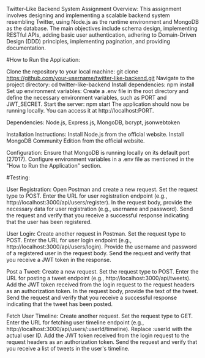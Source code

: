Twitter-Like Backend System Assignment Overview: 
This assignment involves designing and implementing a scalable backend system resembling Twitter, using Node.js as the runtime environment and MongoDB as the database. The main objectives include schema design, implementing RESTful APIs, adding basic user authentication, adhering to Domain-Driven Design (DDD) principles, implementing pagination, and providing documentation.

#How to Run the Application:

Clone the repository to your local machine: git clone https://github.com/your-username/twitter-like-backend.git
Navigate to the project directory: cd twitter-like-backend
Install dependencies: npm install
Set up environment variables: Create a .env file in the root directory and define the necessary environment variables, such as PORT and JWT_SECRET.
Start the server: npm start
The application should now be running locally. You can access it at http://localhost:PORT.

Dependencies: Node.js, Express.js, MongoDB, bcrypt, jsonwebtoken

Installation Instructions: Install Node.js from the official website. Install MongoDB Community Edition from the official website.

Configuration: Ensure that MongoDB is running locally on its default port (27017). Configure environment variables in a .env file as mentioned in the "How to Run the Application" section.

#Testing:

User Registration: Open Postman and create a new request. Set the request type to POST. Enter the URL for user registration endpoint (e.g., http://localhost:3000/api/users/register). In the request body, provide the necessary data for user registration (e.g., username and password). Send the request and verify that you receive a successful response indicating that the user has been registered.

User Login: Create another request in Postman. Set the request type to POST. Enter the URL for user login endpoint (e.g., http://localhost:3000/api/users/login). Provide the username and password of a registered user in the request body. Send the request and verify that you receive a JWT token in the response.

Post a Tweet: Create a new request. Set the request type to POST. Enter the URL for posting a tweet endpoint (e.g., http://localhost:3000/api/tweets). Add the JWT token received from the login request to the request headers as an authorization token. In the request body, provide the text of the tweet. Send the request and verify that you receive a successful response indicating that the tweet has been posted.

Fetch User Timeline: Create another request. Set the request type to GET. Enter the URL for fetching user timeline endpoint (e.g., http://localhost:3000/api/users/:userId/timeline). Replace :userId with the actual user ID. Add the JWT token received from the login request to the request headers as an authorization token. Send the request and verify that you receive a list of tweets in the user's timeline.







